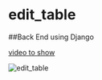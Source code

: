 # edit_table

##Back End using Django

[video to show](https://youtu.be/MU8XeRxR0e8)

![edit_table](https://user-images.githubusercontent.com/92096667/228555183-3198073b-ba7a-4016-bd42-59a5e4f3c139.png)
